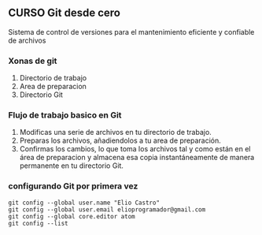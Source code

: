 ## CURSO Git desde cero
Sistema de control de versiones para el mantenimiento eficiente y confiable de archivos

### Xonas de git
1. Directorio de trabajo
2. Area de preparacion
3. Directorio Git

### Flujo de trabajo basico en Git
1. Modificas una serie de archivos en tu directorio de trabajo.
2. Preparas los archivos, añadiendolos a tu area de preparación.
3. Confirmas los cambios, lo que toma los archivos tal y como están en el área de preparacion y almacena esa copia instantáneamente de manera permanente en tu directorio Git.

### configurando Git por primera vez
```
git config --global user.name "Elio Castro"
git config --global user.email elioprogramador@gmail.com
git config --global core.editor atom
git config --list
```
